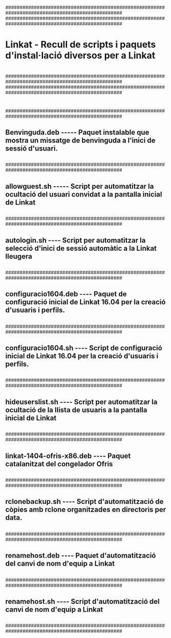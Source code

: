 #################################################################################################
#################################################################################################
#                                                                                
#    Linkat - Recull de scripts i paquets d'instal·lació diversos per a Linkat   
#                                                                                
#################################################################################################
#################################################################################################
#
#
#################################################################################################
##
## Benvinguda.deb  ----- Paquet instalable que mostra un missatge de benvinguda a l'inici de sessió d'usuari.
##
#################################################################################################
##
## allowguest.sh  ----- Script per automatitzar la ocultació del usuari convidat a la pantalla inicial de Linkat 
##
#################################################################################################
##
## autologin.sh  ----  Script per automatitzar la selecció d'inici de sessió automàtic a la Linkat lleugera
##
#################################################################################################
##
## configuracio1604.deb  ----  Paquet de configuració inicial de Linkat 16.04 per la creació d'usuaris i perfils.
##
#################################################################################################
##
## configuracio1604.sh  ----  Script de configuració inicial de Linkat 16.04 per la creació d'usuaris i perfils. 	
##
#################################################################################################
##
## hideuserslist.sh  ----  Script per automatitzar la ocultació de la llista de usuaris a la pantalla inicial de Linkat 	
##
#################################################################################################
##
## linkat-1404-ofris-x86.deb  ----  Paquet catalanitzat del congelador Ofris 	
##
#################################################################################################
##
## rclonebackup.sh  ----  Script d'automatització de còpies amb rclone organitzades en directoris per data. 	
##
#################################################################################################
##
## renamehost.deb  ----  Paquet d'automatització del canvi de nom d'equip a Linkat 	
##
#################################################################################################
##
## renamehost.sh  ----  Script d'automatització del canvi de nom d'equip a Linkat 	
##
#################################################################################################
